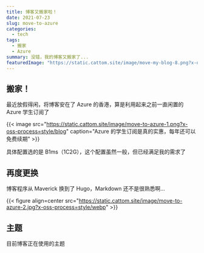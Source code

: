 ```yaml
---
title: 博客又搬家啦！
date: 2021-07-23
slug: move-to-azure
categories:
  - tech
tags:
  - 搬家
  - Azure
summary: 没错，我的博客又搬家了...
featuredImage: "https://static.cattom.site/image/move-my-blog-8.png?x-oss-process=style/webp"
---
```


## 搬家！
最近放假得闲，将博客安在了 Azure 的香港，算是利用起来之前一直闲置的 Azure 学生订阅了

{{< image src="https://static.cattom.site/image/move-to-azure-1.png?x-oss-process=style/blog" caption="Azure 的学生订阅是真的实惠，每年还可以免费续期" >}}


具体配置选的是 B1ms（1C2G），这个配置虽然一般，但已经满足我的需求了

## 再度更换
博客程序从 Maverick 换到了 Hugo，Markdown 还不是很熟悉啊...

{{< figure align=center src="https://static.cattom.site/image/move-to-azure-2.jpg?x-oss-process=style/webp" >}}

## 主题
目前博客正在使用的主题

<div class="github-card" data-github="HEIGE-PCloud/DoIt" data-width="400" data-height="180" data-theme="default"></div>
<script src="//cdn.jsdelivr.net/github-cards/latest/widget.js"></script>